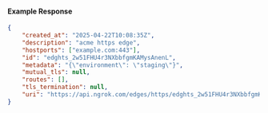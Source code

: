 <!-- Code generated for API Clients. DO NOT EDIT. -->

#### Example Response

```json
{
	"created_at": "2025-04-22T10:08:35Z",
	"description": "acme https edge",
	"hostports": ["example.com:443"],
	"id": "edghts_2w51FHU4r3NXbbfgmKAMysAnenL",
	"metadata": "{\"environment\": \"staging\"}",
	"mutual_tls": null,
	"routes": [],
	"tls_termination": null,
	"uri": "https://api.ngrok.com/edges/https/edghts_2w51FHU4r3NXbbfgmKAMysAnenL"
}
```
